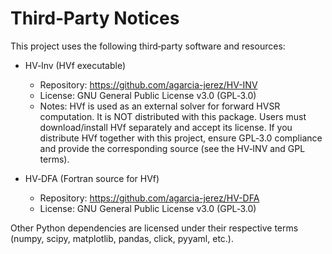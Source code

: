 Third‑Party Notices
===================

This project uses the following third‑party software and resources:

- HV‑Inv (HVf executable)
  - Repository: https://github.com/agarcia-jerez/HV-INV
  - License: GNU General Public License v3.0 (GPL‑3.0)
  - Notes: HVf is used as an external solver for forward HVSR computation. It is NOT distributed with this package. Users must download/install HVf separately and accept its license. If you distribute HVf together with this project, ensure GPL‑3.0 compliance and provide the corresponding source (see the HV‑INV and GPL terms).

- HV‑DFA (Fortran source for HVf)
  - Repository: https://github.com/agarcia-jerez/HV-DFA
  - License: GNU General Public License v3.0 (GPL‑3.0)

Other Python dependencies are licensed under their respective terms (numpy, scipy, matplotlib, pandas, click, pyyaml, etc.).

